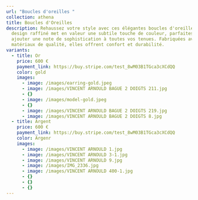```yaml
---
url: "Boucles d'oreilles "
collection: athena
title: Boucles d'Oreilles
description: Rehaussez votre style avec ces élégantes boucles d'oreilles. Leur
  design raffiné met en valeur une subtile touche de couleur, parfaites pour
  ajouter une note de sophistication à toutes vos tenues. Fabriquées avec des
  matériaux de qualité, elles offrent confort et durabilité.
variants:
  - title: Or
    price: 600 €
    payment_link: https://buy.stripe.com/test_8wM03B1TGca3cXCdQQ
    color: gold
    images:
      - image: /images/earring-gold.jpeg
      - image: /images/VINCENT ARNOULD BAGUE 2 DOIGTS 211.jpg
      - {}
      - image: /images/model-gold.jpeg
      - {}
      - image: /images/VINCENT ARNOULD BAGUE 2 DOIGTS 219.jpg
      - image: /images/VINCENT ARNOULD BAGUE 2 DOIGTS 8.jpg
  - title: Argent
    price: 600 €
    payment_link: https://buy.stripe.com/test_8wM03B1TGca3cXCdQQ
    color: Argenr
    images:
      - image: /images/VINCENT ARNOULD 1.jpg
      - image: /images/VINCENT ARNOULD 3-1.jpg
      - image: /images/VINCENT ARNOULD 9.jpg
      - image: /images/IMG_2336.jpg
      - image: /images/VINCENT ARNOULD 400-1.jpg
      - {}
      - {}
      - {}
---
```

